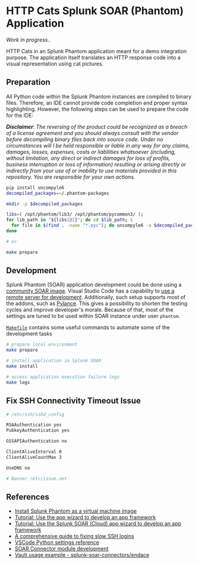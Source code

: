 # HTTP Cats Splunk SOAR (Phantom) Application

*Work in progress..*

HTTP Cats in an Splunk Phantom application meant for a demo integration purpose. The application itself translates an HTTP response code into a visual representation using cat pictures.

## Preparation

All Python code within the Splunk Phantom instances are compiled to binary files. Therefore, an IDE cannot provide code completion and proper syntax highlighting. However, the following steps can be used to prepare the code for the IDE:

***Disclaimer**: The reversing of the product could be recognized as a breach of a license agreement and you should always consult with the vendor before decompiling binary files back into source code. Under no circumstances will I be held responsible or liable in any way for any claims, damages, losses, expenses, costs or liabilities whatsoever (including, without limitation, any direct or indirect damages for loss of profits, business interruption or loss of information) resulting or arising directly or indirectly from your use of or inability to use materials provided in this repository. You are responsible for your own
actions.*

```bash
pip install uncompyle6
decompiled_packages=~/.phantom-packages

mkdir -p $decompiled_packages

libs=( /opt/phantom/lib3/ /opt/phantom/pycommon3/ );
for lib_path in "${libs[@]}"; do cd $lib_path; \
  for file in $(find . -name "*.pyc"); do uncompyle6 -o $decompiled_packages/${file::-1} $file; done; \
done

# or

make prepare
```

## Development

Splunk Phantom (SOAR) application development could be done using a [community SOAR image](https://docs.splunk.com/Documentation/Phantom/4.10.7/Install/InstallOVA). Visual Studio Code has a capability to [use a remote server for development](https://code.visualstudio.com/docs/remote/ssh). Additionally, such setup supports most of the addons, such as [Pylance](https://github.com/microsoft/pylance-release). This gives a possibility to shorten the testing cycles and improve developer's morale. Because of that, most of the settings are tuned to be used within SOAR instance under user `phantom`.

[`Makefile`](./Makefile) contains some useful commands to automate some of the development tasks

```bash
# prepare local environment
make prepare

# install application in Splunk SOAR
make install

# access application execution failure logs
make logs
```


## Fix SSH Connectivity Timeout Issue

```bash
# /etc/ssh/sshd_config

RSAAuthentication yes
PubkeyAuthentication yes

GSSAPIAuthentication no

ClientAliveInterval 0
ClientAliveCountMax 3

UseDNS no

# Banner /etc/issue.net
```

## References

- [Install Splunk Phantom as a virtual machine image](https://docs.splunk.com/Documentation/Phantom/4.10.7/Install/InstallOVA)
- [Tutorial: Use the app wizard to develop an app framework](https://docs.splunk.com/Documentation/Phantom/4.10.7/DevelopApps/Tutorial)
- [Tutorial: Use the Splunk SOAR (Cloud) app wizard to develop an app framework](https://docs.splunk.com/Documentation/SOAR/current/DevelopApps/Tutorial)
- [A comprehensive guide to fixing slow SSH logins](https://jrs-s.net/2017/07/01/slow-ssh-logins/)
- [VSCode Python settings reference](https://code.visualstudio.com/docs/python/settings-reference)
- [SOAR Connector module development](https://docs.splunk.com/Documentation/Phantom/4.10.7/DevelopApps/Connector)
- [Vault usage example - splunk-soar-connectors/endace](https://github.com/splunk-soar-connectors/endace)
